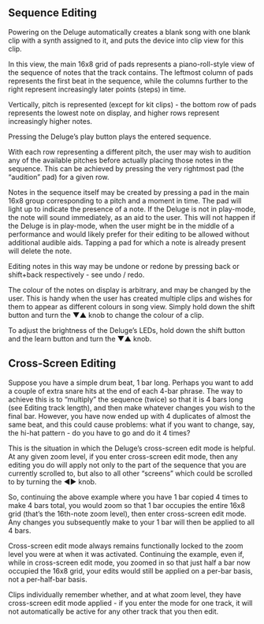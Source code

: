 ## Sequence Editing

Powering on the Deluge automatically creates a blank song with one blank clip with a synth assigned to it, and puts the device into clip view for this clip.

In this view, the main 16x8 grid of pads represents a piano-roll-style view of the sequence of notes that the track contains. The leftmost column of pads represents the first beat in the sequence, while the columns further to the right represent increasingly later points (steps) in time.

Vertically, pitch is represented (except for kit clips) - the bottom row of pads represents the lowest note on display, and higher rows represent increasingly higher notes.

Pressing the Deluge’s play button plays the entered sequence.

With each row representing a different pitch, the user may wish to audition any of the available pitches before actually placing those notes in the sequence. This can be achieved by pressing the very rightmost pad (the “audition” pad) for a given row.

Notes in the sequence itself may be created by pressing a pad in the main 16x8 group corresponding to a pitch and a moment in time. The pad will light up to indicate the presence of a note. If the Deluge is not in play-mode, the note will sound immediately, as an aid to the user. This will not happen if the Deluge is in play-mode, when the user might be in the middle of a performance and would likely prefer for their editing to be allowed without additional audible aids.
Tapping a pad for which a note is already present will delete the note.

Editing notes in this way may be undone or redone by pressing back or shift+back respectively - see undo / redo.

The colour of the notes on display is arbitrary, and may be changed by the user. This is handy when the user has created multiple clips and wishes for them to appear as different colours in song view.
Simply hold down the shift button and turn the ▼▲ knob to change the colour of a clip.

To adjust the brightness of the Deluge’s LEDs, hold down the shift button and the learn button and turn the ▼▲ knob.

## Cross-Screen Editing

Suppose you have a simple drum beat, 1 bar long. Perhaps you want to add a couple of extra snare hits at the end of each 4-bar phrase. The way to achieve this is to “multiply” the sequence (twice) so that it is 4 bars long (see Editing track length), and then make whatever changes you wish to the final bar. However, you have now ended up with 4 duplicates of almost the same beat, and this could cause problems: what if you want to change, say, the hi-hat pattern - do you have to go and do it 4 times?

This is the situation in which the Deluge’s cross-screen edit mode is helpful. At any given zoom level, if you enter cross-screen edit mode, then any editing you do will apply not only to the part of the sequence that you are currently scrolled to, but also to all other “screens” which could be scrolled to by turning the ◄► knob.

So, continuing the above example where you have 1 bar copied 4 times to make 4 bars total, you would zoom so that 1 bar occupies the entire 16x8 grid (that’s the 16th-note zoom level), then enter cross-screen edit mode. Any changes you subsequently make to your 1 bar will then be applied to all 4 bars.

Cross-screen edit mode always remains functionally locked to the zoom level you were at when it was activated. Continuing the example, even if, while in cross-screen edit mode, you zoomed in so that just half a bar now occupied the 16x8 grid, your edits would still be applied on a per-bar basis, not a per-half-bar basis.

Clips individually remember whether, and at what zoom level, they have cross-screen edit mode applied - if you enter the mode for one track, it will not automatically be active for any other track that you then edit.
